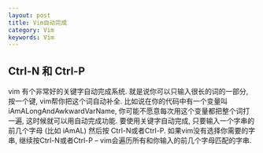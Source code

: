 ```yaml
---
layout: post
title: Vim自动完成
category: Vim
keywords: Vim
--- 
```


## Ctrl-N 和 Ctrl-P
vim 有个非常好的关键字自动完成系统. 就是说你可以只输入很长的词的一部分, 按一个键, vim帮你把这个词自动补全. 比如说在你的代码中有一个变量叫iAmALongAndAwkwardVarName, 你可能不愿意每次用这个变量都把整个词打一遍, 这时候就可以用自动完成功能.
要使用关键字自动完成, 只要输入一个字串的前几个字母 (比如 iAmAL) 然后按 Ctrl-N或者Ctrl-P. 如果vim没有选择你需要的字串, 继续按Ctrl-N或者Ctrl-P – vim会遍历所有和你输入的前几个字母匹配的字串.